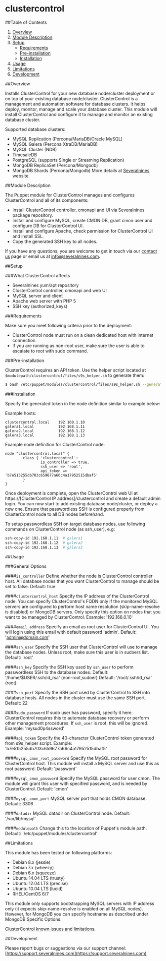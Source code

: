 # clustercontrol #

##Table of Contents

1. [Overview](#overview)
2. [Module Description](#module-description)
3. [Setup](#setup)
    * [Requirements](#requirements)
    * [Pre-installation](#pre-installation)
    * [Installation](#installation)
4. [Usage](#usage)
5. [Limitations](#limitations)
6. [Development](#development)

##Overview

Installs ClusterControl for your new database node/cluster deployment or on top of your existing database node/cluster. ClusterControl is a management and automation software for database clusters. It helps deploy, monitor, manage and scale your database cluster. This module will install ClusterControl and configure it to manage and monitor an existing database cluster. 

Supported database clusters:
* MySQL Replication (Percona/MariaDB/Oracle MySQL)
* MySQL Galera (Percona XtraDB/MariaDB)
* MySQL Cluster (NDB)
* TimesaleDB
* PostgreSQL (supports Single or Streaming Replication)
* MongoDB ReplicaSet (Percona/Mongodb)
* MongoDB Shards (Percona/Mongodb)
More details at [Severalnines](http://www.severalnines.com/clustercontrol) website.


##Module Description

The Puppet module for ClusterControl manages and configures ClusterControl and all of its components:
* Install ClusterControl controller, cmonapi and UI via Severalnines package repository.
* Install and configure MySQL, create CMON DB, grant cmon user and configure DB for ClusterControl UI.
* Install and configure Apache, check permission for ClusterControl UI and install SSL.
* Copy the generated SSH key to all nodes.

If you have any questions, you are welcome to get in touch via our [contact us](http://www.severalnines.com/contact-us) page or email us at info@severalnines.com.


##Setup

###What ClusterControl affects
* Severalnines yum/apt repository
* ClusterControl controller, cmonapi and web UI
* MySQL server and client
* Apache web server with PHP 5
* SSH key (authorized_keys)

###Requirements

Make sure you meet following criteria prior to the deployment:
* ClusterControl node must run on a clean dedicated host with internet connection.
* If you are running as non-root user, make sure the user is able to escalate to root with sudo command.

###Pre-installation

ClusterControl requires an API token. Use the helper script located at `$modulepath/clustercontrol/files/s9s_helper.sh` to generate them:
```bash
$ bash /etc/puppet/modules/clustercontrol/files/s9s_helper.sh --generate-token
```

###Installation

Specify the generated token in the node definition similar to example below:

Example hosts:
```
clustercontrol.local 	192.168.1.10
galera1.local 		    192.168.1.11
galera2.local 		    192.168.1.12
galera3.local 		    192.168.1.13
```

Example node definition for ClusterControl node:
```puppet
node "clustercontrol.local" {
        class { 'clustercontrol':
                is_controller => true,
                ssh_user => 'root',
                api_token => 'b7e515255db703c659677a66c4a17952515dbaf5'
        }
}
```

Once deployment is complete, open the ClusterControl web UI at https://[ClusterControl IP address]/clustercontrol and create a default admin login. You can now start to add existing database node/cluster, or deploy a new one. Ensure that passwordless SSH is configured properly from ClusterControl node to all DB nodes beforehand. 

To setup passwordless SSH on target database nodes, use following commands on ClusterControl node (as ssh_user), e.g:

```bash
ssh-copy-id 192.168.1.11  # galera1
ssh-copy-id 192.168.1.12  # galera2
ssh-copy-id 192.168.1.13  # galera3
```

##Usage

###General Options

####`is_controller`
Define whether the node is ClusterControl controller host. All database nodes that you want ClusterControl to manage should be set to false.
Default: true

####`clustercontrol_host`
Specify the IP address of the ClusterControl node. You can specify ClusterControl's FQDN only if the monitored MySQL servers are configured to perform host name resolution (skip-name-resolve is disabled) or MongoDB servers. Only specify this option on nodes that you want to be managed by ClusterControl.
Example: '192.168.0.10'

####`email_address`
Specify an email as root user for ClusterControl UI. You will login using this email with default password 'admin'.
Default: 'admin@domain.com'

####`ssh_user`
Specify the SSH user that ClusterControl will use to manage the database nodes. Unless root, make sure this user is in sudoers list.
Default: 'root'

####`ssh_key`
Specify the SSH key used by ``ssh_user`` to perform passwordless SSH to the database nodes.
Default: '/home/$USER/.ssh/id_rsa' (non-root,sudoer)
Default: '/root/.ssh/id_rsa' (root)

####`ssh_port`
Specify the SSH port used by ClusterControl to SSH into database hosts. All nodes in the cluster must use the same SSH port.
Default: 22

####`sudo_password`
If sudo user has password, specify it here. ClusterControl requires this to automate database recovery or perform other management procedures. If `ssh_user` is root, this will be ignored.
Example: 'mysud0p4ssword'

####`api_token`
Specify the 40-character ClusterControl token generated from s9s_helper script.
Example: 'b7e515255db703c659677a66c4a17952515dbaf5'

####`mysql_cmon_root_password`
Specify the MySQL root password for ClusterControl host. This module will install a MySQL server and use this as root password.
Default: 'password'

####`mysql_cmon_password`
Specify the MySQL password for user cmon. The module will grant this user with specified password, and is needed by ClusterControl.
Default: 'cmon'

####`mysql_cmon_port`
MySQL server port that holds CMON database.
Default: 3306

####`datadir`
MySQL datadir on ClusterControl node.
Default: '/var/lib/mysql'

####`modulepath`
Change this to the location of Puppet's module path.
Default: '/etc/puppet/modules/clustercontrol'

##Limitations

This module has been tested on following platforms:
* Debian 8.x (jessie)
* Debian 7.x (wheezy)
* Debian 6.x (squeeze)
* Ubuntu 14.04 LTS (trusty)
* Ubuntu 12.04 LTS (precise)
* Ubuntu 10.04 LTS (lucid)
* RHEL/CentOS 6/7

This module only supports bootstrapping MySQL servers with IP address only (it expects skip-name-resolve is enabled on all MySQL nodes). However, for MongoDB you can specify hostname as described under MongoDB Specific Options.

[ClusterControl known issues and limitations](http://www.severalnines.com/docs/troubleshooting.html#known-issues-and-limitations).

##Development

Please report bugs or suggestions via our support channel: [https://support.severalnines.com](https://support.severalnines.com)

